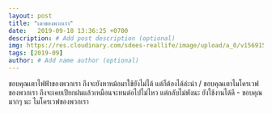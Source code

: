 ```yaml
---
layout: post
title: "เตาของพวกเรา"
date:   2019-09-18 13:36:25 +0700
description: # Add post description (optional)
img: https://res.cloudinary.com/sdees-reallife/image/upload/a_0/v1569159414/IMG_9085.jpg # Add image post (optional)
tags: [2019-09]
author: # Add name author (optional)
---
```

ขอบคุณเตาไฟฟ้าของพวกเรา ถึงจะยังหาหม้อมาใช้ยังไม่ได้ แต่ก็ต้องได้ล่ะน่า / ขอบคุณเตาไมโครเวฟของพวกเรา ถึงจะเคยเปียกฝนแล้วเหมือนจะทนต่อไปไม่ไหว แต่กลับไม่พังนะ ยังใช้งานได้ดี - ขอบคุณมากๆ นะ ไมโครเวฟของพวกเรา

<i class="fa fa-child" style="color:plum"></i>
